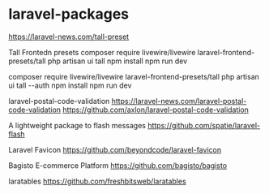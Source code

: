 # laravel-packages 
https://laravel-news.com/tall-preset

Tall Frontedn presets
composer require livewire/livewire laravel-frontend-presets/tall
php artisan ui tall
npm install
npm run dev

composer require livewire/livewire laravel-frontend-presets/tall
php artisan ui tall --auth
npm install
npm run dev

laravel-postal-code-validation
https://laravel-news.com/laravel-postal-code-validation
https://github.com/axlon/laravel-postal-code-validation

A lightweight package to flash messages
https://github.com/spatie/laravel-flash


Laravel Favicon
https://github.com/beyondcode/laravel-favicon



Bagisto E-commerce Platform
https://github.com/bagisto/bagisto

laratables
https://github.com/freshbitsweb/laratables
